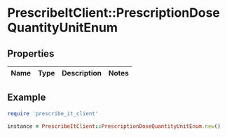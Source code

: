 # PrescribeItClient::PrescriptionDoseQuantityUnitEnum

## Properties

| Name | Type | Description | Notes |
| ---- | ---- | ----------- | ----- |

## Example

```ruby
require 'prescribe_it_client'

instance = PrescribeItClient::PrescriptionDoseQuantityUnitEnum.new()
```

